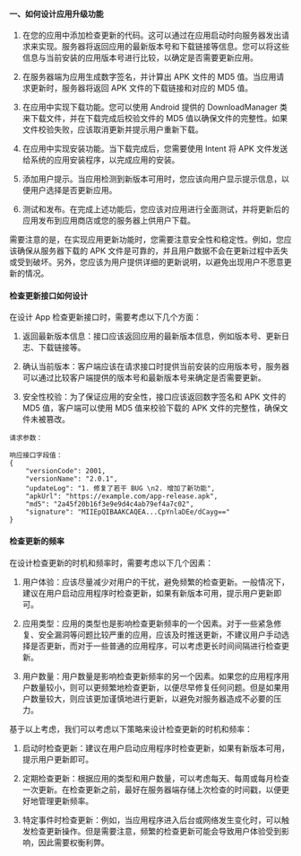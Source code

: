 #### 一、如何设计应用升级功能
1. 在您的应用中添加检查更新的代码。这可以通过在应用启动时向服务器发出请求来实现。服务器将返回应用的最新版本号和下载链接等信息。您可以将这些信息与当前安装的应用版本号进行比较，以确定是否需要更新应用。

2. 在服务器端为应用生成数字签名，并计算出 APK 文件的 MD5 值。当应用请求更新时，服务器将返回 APK 文件的下载链接和对应的 MD5 值。

3. 在应用中实现下载功能。您可以使用 Android 提供的 DownloadManager 类来下载文件，并在下载完成后校验文件的 MD5 值以确保文件的完整性。如果文件校验失败，应该取消更新并提示用户重新下载。

4. 在应用中实现安装功能。当下载完成后，您需要使用 Intent 将 APK 文件发送给系统的应用安装程序，以完成应用的安装。

5. 添加用户提示。当应用检测到新版本可用时，您应该向用户显示提示信息，以便用户选择是否更新应用。

6. 测试和发布。在完成上述功能后，您应该对应用进行全面测试，并将更新后的应用发布到应用商店或您的服务器上供用户下载。

需要注意的是，在实现应用更新功能时，您需要注意安全性和稳定性。例如，您应该确保从服务器下载的 APK 文件是可靠的，并且用户数据不会在更新过程中丢失或受到破坏。另外，您应该为用户提供详细的更新说明，以避免出现用户不愿意更新的情况。

#### 检查更新接口如何设计
在设计 App 检查更新接口时，需要考虑以下几个方面：

1. 返回最新版本信息：接口应该返回应用的最新版本信息，例如版本号、更新日志、下载链接等。

2. 确认当前版本：客户端应该在请求接口时提供当前安装的应用版本号，服务器可以通过比较客户端提供的版本号和最新版本号来确定是否需要更新。

3. 安全性校验：为了保证应用的安全性，接口应该返回数字签名和 APK 文件的 MD5 值，客户端可以使用 MD5 值来校验下载的 APK 文件的完整性，确保文件未被篡改。
```
请求参数：

响应接口字段值：
{
    "versionCode": 2001,
    "versionName": "2.0.1",
    "updateLog": "1. 修复了若干 BUG \n2. 增加了新功能",
    "apkUrl": "https://example.com/app-release.apk",
    "md5": "2a45f20b16f3e9e9d4c4ab79ef4a7c02",
    "signature": "MIIEpQIBAAKCAQEA...CpYnlaDEe/dCayg=="
}
```

#### 检查更新的频率
在设计检查更新的时机和频率时，需要考虑以下几个因素：

1. 用户体验：应该尽量减少对用户的干扰，避免频繁的检查更新。一般情况下，建议在用户启动应用程序时检查更新，如果有新版本可用，提示用户更新即可。

2. 应用类型：应用的类型也是影响检查更新频率的一个因素。对于一些紧急修复、安全漏洞等问题比较严重的应用，应该及时推送更新，不建议用户手动选择是否更新，而对于一些普通的应用程序，可以考虑更长时间间隔进行检查更新。

3. 用户数量：用户数量是影响检查更新频率的另一个因素。如果您的应用程序用户数量较小，则可以更频繁地检查更新，以便尽早修复任何问题。但是如果用户数量较大，则应该更加谨慎地进行更新，以避免对服务器造成不必要的压力。

基于以上考虑，我们可以考虑以下策略来设计检查更新的时机和频率：

1. 启动时检查更新：建议在用户启动应用程序时检查更新，如果有新版本可用，提示用户更新即可。

2. 定期检查更新：根据应用的类型和用户数量，可以考虑每天、每周或每月检查一次更新。在检查更新之前，最好在服务器端存储上次检查的时间戳，以便更好地管理更新频率。

3. 特定事件时检查更新：例如，当应用程序进入后台或网络发生变化时，可以触发检查更新操作。但是需要注意，频繁的检查更新可能会导致用户体验受到影响，因此需要权衡利弊。







